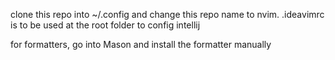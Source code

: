 clone this repo into ~/.config and change this repo name to nvim.
.ideavimrc is to be used at the root folder to config intellij

for formatters, go into Mason and install the formatter manually
